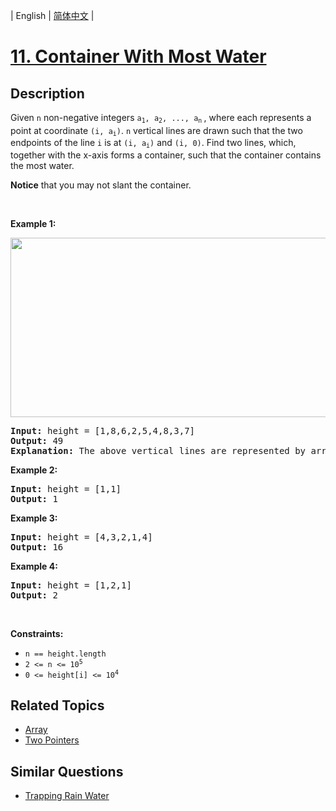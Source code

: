 
| English | [简体中文](README.md) |

# [11. Container With Most Water](https://leetcode-cn.com/problems/container-with-most-water/)

## Description

<p>Given <code>n</code> non-negative integers <code>a<sub>1</sub>, a<sub>2</sub>, ..., a<sub>n</sub></code><sub> </sub>, where each represents a point at coordinate <code>(i, a<sub>i</sub>)</code>. <code>n</code> vertical lines are drawn such that the two endpoints of the line <code>i</code> is at <code>(i, a<sub>i</sub>)</code> and <code>(i, 0)</code>. Find two lines, which, together with the x-axis forms a container, such that the container contains the most water.</p>

<p><strong>Notice</strong> that you may not slant the container.</p>

<p>&nbsp;</p>
<p><strong>Example 1:</strong></p>
<img alt="" src="https://s3-lc-upload.s3.amazonaws.com/uploads/2018/07/17/question_11.jpg" style="width: 600px; height: 287px;" />
<pre>
<strong>Input:</strong> height = [1,8,6,2,5,4,8,3,7]
<strong>Output:</strong> 49
<strong>Explanation:</strong> The above vertical lines are represented by array [1,8,6,2,5,4,8,3,7]. In this case, the max area of water (blue section) the container can contain&nbsp;is 49.
</pre>

<p><strong>Example 2:</strong></p>

<pre>
<strong>Input:</strong> height = [1,1]
<strong>Output:</strong> 1
</pre>

<p><strong>Example 3:</strong></p>

<pre>
<strong>Input:</strong> height = [4,3,2,1,4]
<strong>Output:</strong> 16
</pre>

<p><strong>Example 4:</strong></p>

<pre>
<strong>Input:</strong> height = [1,2,1]
<strong>Output:</strong> 2
</pre>

<p>&nbsp;</p>
<p><strong>Constraints:</strong></p>

<ul>
	<li><code>n == height.length</code></li>
	<li><code>2 &lt;= n &lt;= 10<sup>5</sup></code></li>
	<li><code>0 &lt;= height[i] &lt;= 10<sup>4</sup></code></li>
</ul>


## Related Topics

- [Array](https://leetcode-cn.com/tag/array)
- [Two Pointers](https://leetcode-cn.com/tag/two-pointers)

## Similar Questions

- [Trapping Rain Water](../trapping-rain-water/README_EN.md)
